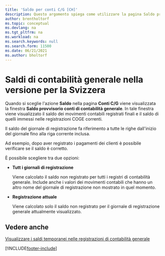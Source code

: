 ```yaml
---
title: 'Saldo per conti C/G [CH]'
description: Questo argomento spiega come utilizzare la pagina Saldo provvisorio conti di contabilità generale per visualizzare i movimenti contabili registrati.
author: brentholtorf
ms.topic: conceptual
ms.devlang: na
ms.tgt_pltfrm: na
ms.workload: na
ms.search.keywords: null
ms.search.form: 11500
ms.date: 06/21/2021
ms.author: bholtorf
---
```

# Saldi di contabilità generale nella versione per la Svizzera

Quando si sceglie l'azione **Saldo** nella pagina **Conti C/G** viene visualizzata la finestra **Saldo provvisorio conti di contabilità generale**. In tale finestra viene visualizzato il saldo dei movimenti contabili registrati finali e il saldo di quelli immessi nelle registrazioni COGE correnti.  

Il saldo del giornale di registrazione fa riferimento a tutte le righe dall'inizio del giornale fino alla riga corrente inclusa.

Ad esempio, dopo aver registrato i pagamenti dei clienti è possibile verificare se il saldo è corretto.

È possibile scegliere tra due opzioni:

* **Tutt i giornali di registrazione**

    Viene calcolato il saldo non registrato per tutti i registri di contabilità generale. Include anche i valori dei movimenti contabili che hanno un altro nome del giornale di registrazione non mostrato in quel momento.

* **Registrazione attuale**

    Viene calcolato solo il saldo non registrato per il giornale di registrazione generale attualmente visualizzato.

## Vedere anche

[Visualizzare i saldi temporanei nelle registrazioni di contabilità generale](how-to-view-temporary-balances-in-general-ledger-journals.md)  


[!INCLUDE[footer-include](../../includes/footer-banner.md)]
